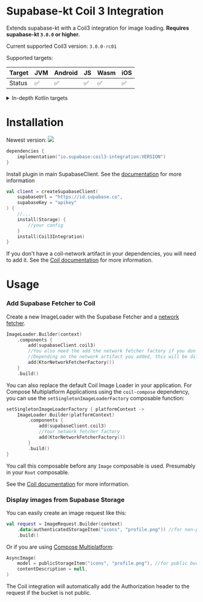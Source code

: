 # Supabase-kt Coil 3 Integration

Extends supabase-kt with a Coil3 integration for image loading.
**Requires supabase-kt `3.0.0` or higher.**

Current supported Coil3 version: `3.0.0-rc01`

Supported targets:

| Target | **JVM** | **Android** | **JS** | **Wasm** | **iOS** |
|--------|---------|-------------|--------|----------|---------|
| Status | ✅       | ✅           | ✅      | ✅        | ✅       |

<details>

<summary>In-depth Kotlin targets</summary>

**JS**: Browser

**Wasm**: wasm-js

**iOS**: iosArm64, iosSimulatorArm64, iosX64

</details>

# Installation

Newest version: [![](https://img.shields.io/github/release/supabase-community/supabase-kt?label=)](https://github.com/supabase-community/supabase-kt/releases)

```kotlin
dependencies {
    implementation("io.supabase:coil3-integration:VERSION")
}
```

Install plugin in main SupabaseClient. See the [documentation](https://supabase.com/docs/reference/kotlin/initializing) for more information
```kotlin
val client = createSupabaseClient(
    supabaseUrl = "https://id.supabase.co",
    supabaseKey = "apikey"
) {
    //...
    install(Storage) {
        //your config
    }
    install(Coil3Integration)
}
```

If you don't have a coil-network artifact in your dependencies, you will need to add it. See the [Coil documentation](https://coil-kt.github.io/coil/upgrading_to_coil3/#network-images) for more information.

# Usage

### Add Supabase Fetcher to Coil

Create a new ImageLoader with the Supabase Fetcher and a [network fetcher](https://coil-kt.github.io/coil/upgrading_to_coil3/#network-images).

```kotlin
ImageLoader.Builder(context)
    .components {
        add(supabaseClient.coil3)
        //You also need the add the network fetcher factory if you don't have it already
        //Depending on the network artifact you added, this will be different
        add(KtorNetworkFetcherFactory())
    }
    .build()
```

You can also replace the default Coil Image Loader in your application. 
For Compose Multiplatform Applications using the `coil-compose` dependency, you can use the `setSingletonImageLoaderFactory` composable function:
```kotlin
setSingletonImageLoaderFactory { platformContext ->
    ImageLoader.Builder(platformContext)
        .components {
            add(supabaseClient.coil3)
            //Your network fetcher factory
            add(KtorNetworkFetcherFactory())
        }
        .build()
}
```
You call this composable before any `Image` composable is used. Presumably in your `Root` composable.

See the [Coil documentation](https://coil-kt.github.io/coil/getting_started/#image-loaders) for more information.

### Display images from Supabase Storage

You can easily create an image request like this:

```kotlin
val request = ImageRequest.Builder(context)
    .data(authenticatedStorageItem("icons", "profile.png")) //for non-public buckets
    .build()
```

Or if you are using [Compose Multiplatform](https://coil-kt.github.io/coil/compose/):

```kotlin
AsyncImage(
    model = publicStorageItem("icons", "profile.png"), //for public buckets
    contentDescription = null,
)
```

The Coil integration will automatically add the Authorization header to the request if the bucket is not public.